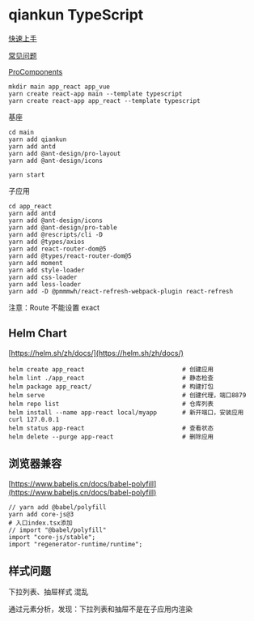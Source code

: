 # qiankun TypeScript

[快速上手](https://qiankun.umijs.org/zh/guide/getting-started)

[常见问题](https://qiankun.umijs.org/zh/faq)

[ProComponents](https://procomponents.ant.design/table/)

```
mkdir main app_react app_vue
yarn create react-app main --template typescript
yarn create react-app app_react --template typescript
```

基座
```
cd main
yarn add qiankun
yarn add antd
yarn add @ant-design/pro-layout
yarn add @ant-design/icons
```

```
yarn start
```

子应用
```
cd app_react
yarn add antd
yarn add @ant-design/icons
yarn add @ant-design/pro-table
yarn add @rescripts/cli -D
yarn add @types/axios
yarn add react-router-dom@5
yarn add @types/react-router-dom@5
yarn add moment
yarn add style-loader
yarn add css-loader
yarn add less-loader
yarn add -D @pmmmwh/react-refresh-webpack-plugin react-refresh
```

注意：Route 不能设置 exact


## Helm Chart

[https://helm.sh/zh/docs/](https://helm.sh/zh/docs/)

```
helm create app_react                           # 创建应用
helm lint ./app_react                           # 静态检查
helm package app_react/                         # 构建打包
helm serve                                      # 创建代理，端口8879
helm repo list                                  # 仓库列表
helm install --name app-react local/myapp       # 新开端口，安装应用
curl 127.0.0.1
helm status app-react                           # 查看状态
helm delete --purge app-react                   # 删除应用
```

## 浏览器兼容

[https://www.babeljs.cn/docs/babel-polyfill](https://www.babeljs.cn/docs/babel-polyfill)

```
// yarn add @babel/polyfill
yarn add core-js@3
# 入口index.tsx添加
// import "@babel/polyfill"
import "core-js/stable";
import "regenerator-runtime/runtime";
```

## 样式问题

下拉列表、抽屉样式 混乱

通过元素分析，发现：下拉列表和抽屉不是在子应用内渲染
